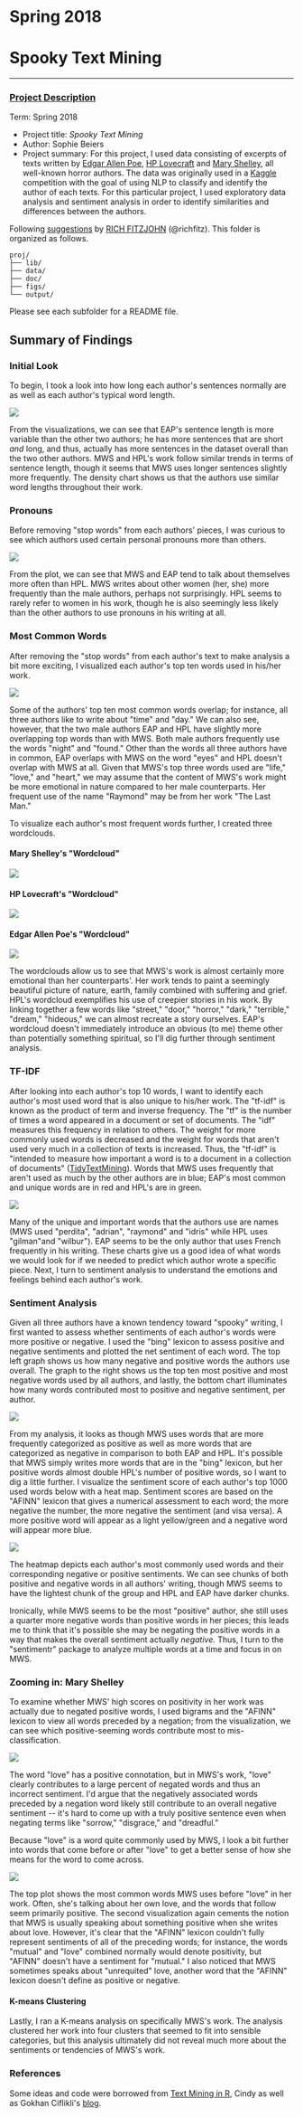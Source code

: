 # Spring 2018
# Spooky Text Mining

----


### [Project Description](doc/project_description.Rmd)


Term: Spring 2018

+ Project title: *Spooky Text Mining*
+ Author: Sophie Beiers
+ Project summary: For this project, I used data consisting of excerpts of texts written by [Edgar Allen Poe](https://en.wikipedia.org/wiki/Edgar_Allan_Poe), [HP Lovecraft](https://en.wikipedia.org/wiki/H._P._Lovecraft) and [Mary Shelley](https://en.wikipedia.org/wiki/Mary_Shelley), all well-known horror authors. The data was originally used in a [Kaggle](https://www.kaggle.com/c/spooky-author-identification) competition with the goal of using NLP to classify and identify the author of each texts. For this particular project, I used exploratory data analysis and sentiment analysis in order to identify similarities and differences between the authors.


Following [suggestions](http://nicercode.github.io/blog/2013-04-05-projects/) by [RICH FITZJOHN](http://nicercode.github.io/about/#Team) (@richfitz). This folder is organized as follows.

```
proj/
├── lib/
├── data/
├── doc/
├── figs/
└── output/
```

Please see each subfolder for a README file.

## Summary of Findings
### Initial Look
To begin, I took a look into how long each author's sentences normally are as well as each author's typical word length.

![](./figs/swlengths.png)

From the visualizations, we can see that EAP's sentence length is more variable than the other two authors; he has more sentences that are short *and* long, and thus, actually has more sentences in the dataset overall than the two other authors. MWS and HPL's work follow similar trends in terms of sentence length, though it seems that MWS uses longer sentences slightly more frequently. The density chart shows us that the authors use similar word lengths throughout their work.

### Pronouns
Before removing "stop words" from each authors' pieces, I was curious to see which authors used certain personal pronouns more than others.

![](./figs/pronounplot.png)

From the plot, we can see that MWS and EAP tend to talk about themselves more often than HPL. MWS writes about other women (her, she) more frequently than the male authors, perhaps not surprisingly. HPL seems to rarely refer to women in his work, though he is also seemingly less likely than the other authors to use pronouns in his writing at all.

### Most Common Words
After removing the "stop words" from each author's text to make analysis a bit more exciting, I visualized each author's top ten words used in his/her work.

![](./figs/top10.png)

Some of the authors' top ten most common words overlap; for instance, all three authors like to write about "time" and "day." We can also see, however, that the two male authors EAP and HPL have slightly more overlapping top words than with MWS. Both male authors frequently use the words "night" and "found." Other than the words all three authors have in common, EAP overlaps with MWS on the word "eyes" and HPL doesn't overlap with MWS at all. Given that MWS's top three words used are "life," "love," and "heart," we may assume that the content of MWS's work might be more emotional in nature compared to her male counterparts. Her frequent use of the name "Raymond" may be from her work "The Last Man."

To visualize each author's most frequent words further, I created three wordclouds.
#### Mary Shelley's "Wordcloud"

![](./figs/mwsWC.png)

#### HP Lovecraft's "Wordcloud"

![](./figs/hplWC.png)

#### Edgar Allen Poe's "Wordcloud"

![](./figs/eapWC.png)

The wordclouds allow us to see that MWS's work is almost certainly more emotional than her counterparts'. Her work tends to paint a seemingly beautiful picture of nature, earth, family combined with suffering and grief. HPL's wordcloud exemplifies his use of creepier stories in his work. By linking together a few words like "street," "door," "horror," "dark," "terrible," "dream," "hideous," we can almost recreate a story ourselves. EAP's wordcloud doesn't immediately introduce an obvious (to me) theme other than potentially something spiritual, so I'll dig further through sentiment analysis.

### TF-IDF
After looking into each author's top 10 words, I want to identify each author's most used word that is also unique to his/her work. The "tf-idf" is known as the product of term and inverse frequency. The "tf" is the number of times a word appeared in a document or set of documents. The "idf" measures this frequency in relation to others. The weight for more commonly used words is decreased and the weight for words that aren't used very much in a collection of texts is increased. Thus, the "tf-idf" is "intended to measure how important a word is to a document in a collection of documents" ([TidyTextMining](https://www.tidytextmining.com/tfidf.html)). Words that MWS uses frequently that aren't used as much by the other authors are in blue; EAP's most common and unique words are in red and HPL's are in green.

![](./figs/tfidf.png)

Many of the unique and important words that the authors use are names (MWS used "perdita", "adrian", "raymond" and "idris" while HPL uses "gilman"and "wilbur"). EAP seems to be the only author that uses French frequently in his writing. These charts give us a good idea of what words we would look for if we needed to predict which author wrote a specific piece. Next, I turn to sentiment analysis to understand the emotions and feelings behind each author's work.

### Sentiment Analysis
Given all three authors have a known tendency toward "spooky" writing, I first wanted to assess whether sentiments of each author's words were more positive or negative. I used the "bing" lexicon to assess positive and negative sentiments and plotted the net sentiment of each word. The top left graph shows us how many negative and positive words the authors use overall. The graph to the right shows us the top ten most positive and most negative words used by all authors, and lastly, the bottom chart illuminates how many words contributed most to positive and negative sentiment, per author.

![](./figs/posnegwords.png)


From my analysis, it looks as though MWS uses words that are more frequently categorized as positive as well as more words that are categorized as negative in comparison to both EAP and HPL. It's possible that MWS simply writes more words that are in the "bing" lexicon, but her positive words almost double HPL's number of positive words, so I want to dig a little further. I visualize the sentiment score of each author's top 1000 used words below with a heat map. Sentiment scores are based on the "AFINN" lexicon that gives a numerical assessment to each word; the more negative the number, the more negative the sentiment (and visa versa). A more positive word will appear as a light yellow/green and a negative word will appear more blue.  

![](./figs/posneghm.png)

The heatmap depicts each author's most commonly used words and their corresponding negative or positive sentiments. We can see chunks of both positive and negative words in all authors' writing, though MWS seems to have the lightest chunk of the group and HPL and EAP have darker chunks.

Ironically, while MWS seems to be the most "positive" author, she still uses a quarter more negative words than positive words in her pieces; this leads me to think that it's possible she may be negating the positive words in a way that makes the overall sentiment actually *negative.* Thus, I turn to the "sentimentr" package to analyze multiple words at a time and focus in on MWS.

### Zooming in: Mary Shelley
To examine whether MWS' high scores on positivity in her work was actually due to negated positive words, I used bigrams and the "AFINN" lexicon to view all words preceded by a negation; from the visualization, we can see which positive-seeming words contribute most to mis-classification.

![](./figs/negwrds.png)

The word "love" has a positive connotation, but in MWS's work, "love" clearly contributes to a large percent of negated words and thus an incorrect sentiment. I'd argue that the negatively associated words preceded by a negation word likely still contribute to an overall negative sentiment -- it's hard to come up with a truly positive sentence even when negating terms like "sorrow," "disgrace," and "dreadful."

Because "love" is a word quite commonly used by MWS, I look a bit further into words that come before or after "love" to get a better sense of how she means for the word to come across.

![](./figs/loveplts.png)

The top plot shows the most common words MWS uses before "love" in her work. Often, she's talking about her own love, and the words that follow seem primarily positive. The second visualization again cements the notion that MWS is usually speaking about something positive when she writes about love. However, it's clear that the "AFINN" lexicon couldn't fully represent sentiments of all of the preceding words; for instance, the words "mutual" and "love" combined normally would denote positivity, but "AFINN" doesn't have a sentiment for "mutual." I also noticed that MWS sometimes speaks about "unrequited" love, another word that the "AFINN" lexicon doesn't define as positive or negative.

#### K-means Clustering
Lastly, I ran a K-means analysis on specifically MWS's work. The analysis clustered her work into four clusters that seemed to fit into sensible categories, but this analysis ultimately did not reveal much more about the sentiments or tendencies of MWS's work.

### References
Some ideas and code were borrowed from [Text Mining in R](https://www.tidytextmining.com/), Cindy as well as Gokhan Ciflikli's [blog](https://www.gokhanciflikli.com/post/weinstein-effect/).
